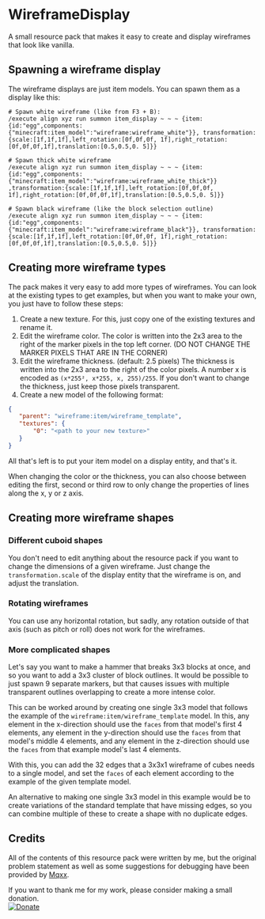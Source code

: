 # WireframeDisplay
 A small resource pack that makes it easy to create and display wireframes that look like vanilla.

## Spawning a wireframe display
 The wireframe displays are just item models. You can spawn them as a display like this:

 ```
 # Spawn white wireframe (like from F3 + B):
 /execute align xyz run summon item_display ~ ~ ~ {item: {id:"egg",components: {"minecraft:item_model":"wireframe:wireframe_white"}}, transformation:{scale:[1f,1f,1f],left_rotation:[0f,0f,0f, 1f],right_rotation:[0f,0f,0f,1f],translation:[0.5,0.5,0. 5]}}
 
 # Spawn thick white wireframe
 /execute align xyz run summon item_display ~ ~ ~ {item: {id:"egg",components: {"minecraft:item_model":"wireframe:wireframe_white_thick"}} ,transformation:{scale:[1f,1f,1f],left_rotation:[0f,0f,0f, 1f],right_rotation:[0f,0f,0f,1f],translation:[0.5,0.5,0. 5]}}
 
 # Spawn black wireframe (like the block selection outline)
 /execute align xyz run summon item_display ~ ~ ~ {item: {id:"egg",components: {"minecraft:item_model":"wireframe:wireframe_black"}}, transformation:{scale:[1f,1f,1f],left_rotation:[0f,0f,0f, 1f],right_rotation:[0f,0f,0f,1f],translation:[0.5,0.5,0. 5]}}
 ```

## Creating more wireframe types
 The pack makes it very easy to add more types of wireframes. You can look at the existing types to get examples, but when you want to make your own, you just have to follow these steps:
 1. Create a new texture. For this, just copy one of the existing textures and rename it.
 2. Edit the wireframe color. The color is written into the 2x3 area to the right of the marker pixels in the top left corner. (DO NOT CHANGE THE MARKER PIXELS THAT ARE IN THE CORNER)
 3. Edit the wireframe thickness. (default: 2.5 pixels) The thickness is written into the 2x3 area to the right of the color pixels. A number x is encoded as `(x*255², x*255, x, 255)/255`. If you don't want to change the thickness, just keep those pixels transparent.
 4. Create a new model of the following format:
 ```json
 {
    "parent": "wireframe:item/wireframe_template",
    "textures": {
        "0": "<path to your new texture>"
    }
 }
 ```

 All that's left is to put your item model on a display entity, and that's it.

 When changing the color or the thickness, you can also choose between editing the first, second or third row to only change the properties of lines along the x, y or z axis.

## Creating more wireframe shapes
### Different cuboid shapes
 You don't need to edit anything about the resource pack if you want to change the dimensions of a given wireframe. Just change the `transformation.scale` of the display entity that the wireframe is on, and adjust the translation.

### Rotating wireframes
 You can use any horizontal rotation, but sadly, any rotation outside of that axis (such as pitch or roll) does not work for the wireframes.

### More complicated shapes
 Let's say you want to make a hammer that breaks 3x3 blocks at once, and so you want to add a 3x3 cluster of block outlines. It would be possible to just spawn 9 separate markers, but that causes issues with multiple transparent outlines overlapping to create a more intense color.

 This can be worked around by creating one single 3x3 model that follows the example of the `wireframe:item/wireframe_template` model. In this, any element in the x-direction should use the `faces` from that model's first 4 elements, any element in the y-direction should use the `faces` from that model's middle 4 elements, and any element in the z-direction should use the `faces` from that example model's last 4 elements.

 With this, you can add the 32 edges that a 3x3x1 wireframe of cubes needs to a single model, and set the `faces` of each element according to the example of the given template model.

 An alternative to making one single 3x3 model in this example would be to create variations of the standard template that have missing edges, so you can combine multiple of these to create a shape with no duplicate edges.

## Credits
 All of the contents of this resource pack were written by me, but the original problem statement as well as some suggestions for debugging have been provided by [Mqxx](https://github.com/Mqxx).

If you want to thank me for my work, please consider making a small donation.\
[![Donate](https://img.shields.io/badge/Donate-Ko--fi-green.svg)](https://ko-fi.com/halbfettkaese)
